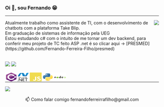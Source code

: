 <h3>
  Oi 👋, sou Fernando 😁
</h3>

<hr>

<img height="150em" src="https://github-readme-stats.vercel.app/api/top-langs?username=fernando-ferreira-filho&show_icons=true&locale=en&layout=compact&langs_count=7&theme=dark" align="right" />

<div>
  Atualmente trabalho como assistente de TI, com o desenvolvimento de chatbots com a plataforma Take Blip.
   <br>
  Em graduação de sistemas de informação pela UEG
   <br>
  Estou estudando c# com o intuito de me tornar um dev backend, para conferir meu projeto de TC feito ASP .net é so clicar aqui -> [PRESMED](https://github.com/Fernando-Ferreira-Filho/presmed)
  <br><br><br>
    <a href = "mailto:fernandoferreirrafilho@gmail.com"><img src="https://img.shields.io/badge/-Gmail-%23333?style=for-the-badge&logo=gmail&logoColor=white" target="_blank"></a>
    <a href="https://www.linkedin.com/in/igorchade" target="_blank"><img src="https://img.shields.io/badge/-LinkedIn-%230077B5?style=for-the-badge&logo=linkedin&logoColor=white" target="_blank"></a>

</div>
<br>
<div>
  <img align="left" alt="CSHARP" height="30" width="40" src="https://raw.githubusercontent.com/devicons/devicon/master/icons/csharp/csharp-original.svg">
  <img align="left" alt="CSS" height="30" width="40" src="https://raw.githubusercontent.com/devicons/devicon/master/icons/dot-net/dot-net-original-wordmark.svg">
  <img align="left" alt="Js" height="30" width="40" src="https://raw.githubusercontent.com/devicons/devicon/master/icons/javascript/javascript-plain.svg">
  <img align="left" alt="python" height="30" width="40" src="https://raw.githubusercontent.com/devicons/devicon/master/icons/python/python-original.svg">
  <img align="left" alt="NODE" height="30" width="40" src="https://raw.githubusercontent.com/devicons/devicon/master/icons/nodejs/nodejs-original-wordmark.svg">
  
</div>
<br>
<hr>


<p>
  <a href="#"><img src="https://github-readme-stats.vercel.app/api?username=fernando-ferreira-filho&show_icons=true&count_private=true&theme=dark" width="350"></a>
</p>

<p align='center'>
  📫 Como falar comigo fernandoferreirrafilho@gmail.com
</p>

